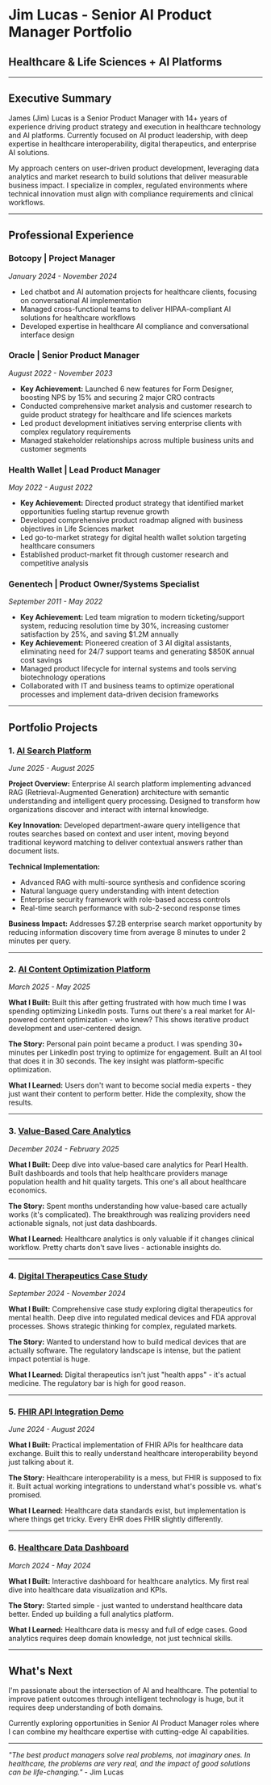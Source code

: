 # Jim Lucas - Senior AI Product Manager Portfolio
## Healthcare & Life Sciences + AI Platforms

---

## Executive Summary

James (Jim) Lucas is a Senior Product Manager with 14+ years of experience driving product strategy and execution in healthcare technology and AI platforms. Currently focused on AI product leadership, with deep expertise in healthcare interoperability, digital therapeutics, and enterprise AI solutions.

My approach centers on user-driven product development, leveraging data analytics and market research to build solutions that deliver measurable business impact. I specialize in complex, regulated environments where technical innovation must align with compliance requirements and clinical workflows.

---

## Professional Experience

### **Botcopy | Project Manager**
*January 2024 - November 2024*
- Led chatbot and AI automation projects for healthcare clients, focusing on conversational AI implementation
- Managed cross-functional teams to deliver HIPAA-compliant AI solutions for healthcare workflows
- Developed expertise in healthcare AI compliance and conversational interface design

### **Oracle | Senior Product Manager**
*August 2022 - November 2023*
- **Key Achievement:** Launched 6 new features for Form Designer, boosting NPS by 15% and securing 2 major CRO contracts
- Conducted comprehensive market analysis and customer research to guide product strategy for healthcare and life sciences markets
- Led product development initiatives serving enterprise clients with complex regulatory requirements
- Managed stakeholder relationships across multiple business units and customer segments

### **Health Wallet | Lead Product Manager**
*May 2022 - August 2022*
- **Key Achievement:** Directed product strategy that identified market opportunities fueling startup revenue growth
- Developed comprehensive product roadmap aligned with business objectives in Life Sciences market
- Led go-to-market strategy for digital health wallet solution targeting healthcare consumers
- Established product-market fit through customer research and competitive analysis

### **Genentech | Product Owner/Systems Specialist**
*September 2011 - May 2022*
- **Key Achievement:** Led team migration to modern ticketing/support system, reducing resolution time by 30%, increasing customer satisfaction by 25%, and saving $1.2M annually
- **Key Achievement:** Pioneered creation of 3 AI digital assistants, eliminating need for 24/7 support teams and generating $850K annual cost savings
- Managed product lifecycle for internal systems and tools serving biotechnology operations
- Collaborated with IT and business teams to optimize operational processes and implement data-driven decision frameworks

---

## Portfolio Projects

### 1. **[AI Search Platform](./AI-Search-Platform/)**
*June 2025 - August 2025*

**Project Overview:**
Enterprise AI search platform implementing advanced RAG (Retrieval-Augmented Generation) architecture with semantic understanding and intelligent query processing. Designed to transform how organizations discover and interact with internal knowledge.

**Key Innovation:**
Developed department-aware query intelligence that routes searches based on context and user intent, moving beyond traditional keyword matching to deliver contextual answers rather than document lists.

**Technical Implementation:**
- Advanced RAG with multi-source synthesis and confidence scoring
- Natural language query understanding with intent detection
- Enterprise security framework with role-based access controls
- Real-time search performance with sub-2-second response times

**Business Impact:**
Addresses $7.2B enterprise search market opportunity by reducing information discovery time from average 8 minutes to under 2 minutes per query.

---

### 2. **[AI Content Optimization Platform](./AI-Content-Optimization-Platform/)**
*March 2025 - May 2025*

**What I Built:**
Built this after getting frustrated with how much time I was spending optimizing LinkedIn posts. Turns out there's a real market for AI-powered content optimization - who knew? This shows iterative product development and user-centered design.

**The Story:**
Personal pain point became a product. I was spending 30+ minutes per LinkedIn post trying to optimize for engagement. Built an AI tool that does it in 30 seconds. The key insight was platform-specific optimization.

**What I Learned:**
Users don't want to become social media experts - they just want their content to perform better. Hide the complexity, show the results.

---

### 3. **[Value-Based Care Analytics](./Value-Based-Care-Analytics/)**
*December 2024 - February 2025*

**What I Built:**
Deep dive into value-based care analytics for Pearl Health. Built dashboards and tools that help healthcare providers manage population health and hit quality targets. This one's all about healthcare economics.

**The Story:**
Spent months understanding how value-based care actually works (it's complicated). The breakthrough was realizing providers need actionable signals, not just data dashboards.

**What I Learned:**
Healthcare analytics is only valuable if it changes clinical workflow. Pretty charts don't save lives - actionable insights do.

---

### 4. **[Digital Therapeutics Case Study](./Digital-Therapeutics-Case-Study/)**
*September 2024 - November 2024*

**What I Built:**
Comprehensive case study exploring digital therapeutics for mental health. Deep dive into regulated medical devices and FDA approval processes. Shows strategic thinking for complex, regulated markets.

**The Story:**
Wanted to understand how to build medical devices that are actually software. The regulatory landscape is intense, but the patient impact potential is huge.

**What I Learned:**
Digital therapeutics isn't just "health apps" - it's actual medicine. The regulatory bar is high for good reason.

---

### 5. **[FHIR API Integration Demo](./FHIR-API-Integration-Demo/)**
*June 2024 - August 2024*

**What I Built:**
Practical implementation of FHIR APIs for healthcare data exchange. Built this to really understand healthcare interoperability beyond just talking about it.

**The Story:**
Healthcare interoperability is a mess, but FHIR is supposed to fix it. Built actual working integrations to understand what's possible vs. what's promised.

**What I Learned:**
Healthcare data standards exist, but implementation is where things get tricky. Every EHR does FHIR slightly differently.

---

### 6. **[Healthcare Data Dashboard](./Healthcare-Data-Dashboard/)**
*March 2024 - May 2024*

**What I Built:**
Interactive dashboard for healthcare analytics. My first real dive into healthcare data visualization and KPIs.

**The Story:**
Started simple - just wanted to understand healthcare data better. Ended up building a full analytics platform.

**What I Learned:**
Healthcare data is messy and full of edge cases. Good analytics requires deep domain knowledge, not just technical skills.

---

## What's Next

I'm passionate about the intersection of AI and healthcare. The potential to improve patient outcomes through intelligent technology is huge, but it requires deep understanding of both domains.

Currently exploring opportunities in Senior AI Product Manager roles where I can combine my healthcare expertise with cutting-edge AI capabilities.

---

*"The best product managers solve real problems, not imaginary ones. In healthcare, the problems are very real, and the impact of good solutions can be life-changing."* - Jim Lucas
